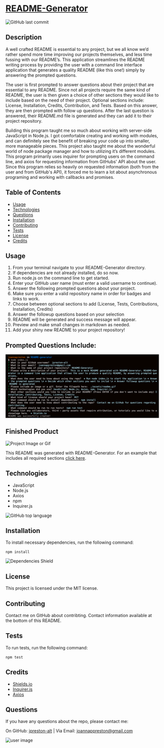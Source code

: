 # [README-Generator](https://github.com/jpreston-alt/README-Generator)

![GitHub last commit](https://img.shields.io/github/last-commit/jpreston-alt/README-Generator)

## Description
A well crafted README is essential to any project, but we all know we’d rather spend more time improving our projects themselves, and less time fussing with our README’s. This application streamlines the README writing process by providing the user with a command line interface application that generates a quality README (like this one!) simply by answering the prompted questions.

The user is first prompted to answer questions about their project that are essential to any README. Since not all projects require the same kind of README, the user is then given a choice of other sections they would like to include based on the need of their project. Optional sections include: License, Installation, Credits, Contribution, and Tests. Based on this answer, they are then prompted with follow up questions. After the last question is answered, their README.md file is generated and they can add it to their project repository.

Building this program taught me so much about working with server-side JavaScript in Node.js. I got comfortable creating and working with modules, and can definitely see the benefit of breaking your code up into smaller, more manageable pieces. This project also taught me about the wonderful world of node package manager and how to utilizing it’s different modules. This program primarily uses inquirer for prompting users on the command line, and axios for requesting information from GitHubs' API about the user. Since this program relies so heavily on requested information (both from the user and from GitHub's API), it forced me to learn a lot about asynchronous programing and working with callbacks and promises.

## Table of Contents
* [Usage](#usage)
* [Technologies](#technologies)
* [Questions](#questions)
* [Installation](#Installation)
* [Contributing](#Contributing)
* [Tests](#Tests)
* [License](#License)
* [Credits](#Credits)


## Usage
1. From your terminal navigate to your README-Generator directory.
1. If dependencies are not already installed, do so now.
1. Run node.js on the command line to get started.
1. Enter your GitHub user name (must enter a valid username to continue).
1. Answer the following prompted questions about your project.
1. Make sure you enter a valid repository name in order for badges and links to work.
1. Choose between optional sections to add (License, Tests, Contributions, Installation, Credits)
1. Answer the followup questions based on your selection
1. README will be generated and success message will appear.
1. Preview and make small changes in markdown as needed.
1. Add your shiny new README to your project repository!

## Prompted Questions Include: 
![Project Image](./assets/readme.png)

## Finished Product
![Project Image or Gif](./assets/readme.gif)

This README was generated with README-Generator. For an example that includes all required sections [click here](./example/generated-README.md).

## Technologies
* JavaScript
* Node.js
* Axios
* npm
* Inquirer.js

![GitHub top language](https://img.shields.io/github/languages/top/jpreston-alt/README-Generator)


## Installation
To install necessary dependencies, run the following command: 
``` 
npm install 
``` 
![Dependencies Shield](https://img.shields.io/david/jpreston-alt/README-Generator)

## License
This project is licensed under the MIT license.

## Contributing
Contact me on GitHub about contribting. Contact information available at the bottom of this README.

## Tests
To run tests, run the following command: 
``` 
npm test 
```

## Credits
* [Shields.io](https://github.com/badges/shields)
* [Inquirer.js](https://www.npmjs.com/package/inquirer)
* [Axios](https://github.com/axios/axios)


## Questions
If you have any questions about the repo, please contact me:

On GitHub: [jpreston-alt](https://github.com/jpreston-alt) | Via Email: joannappreston@gmail.com

![user image](https://avatars1.githubusercontent.com/u/58855401?v=4&s=100)